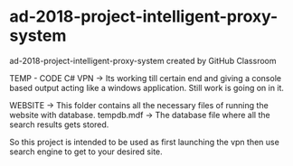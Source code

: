 # ad-2018-project-intelligent-proxy-system
ad-2018-project-intelligent-proxy-system created by GitHub Classroom

TEMP - CODE C# VPN -> Its working till certain end and giving a console based output acting like a windows application. Still work is going on in it. 

WEBSITE ->  This folder contains all the necessary files of running the website with database.
tempdb.mdf -> The database file where all the search results gets stored.

So this project is intended to be used as first launching the vpn then use search engine to get to your desired site.
